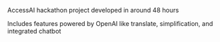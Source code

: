 AccessAI hackathon project developed in around 48 hours 

Includes features powered by OpenAI like translate, simplification, and integrated chatbot
